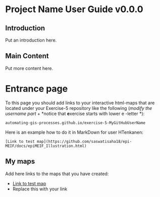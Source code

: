 # Project Name User Guide v0.0.0
## Introduction
Put an introduction here.
## Main Content
Put more content here.

# Entrance page

To this page you should add links to your interactive html-maps that are located under your Exercise-5 repository like the following (*modify the username part* + *notice that **e**xercise starts with lower e -letter *):

 `automating-gis-processes.github.io/exercise-5-MyGitHubUserName`

Here is an example how to do it in MarkDown for user HTenkanen:

```
[Link to test map](https://github.com/saswatisaha18/epi-MEIF/docs/epiMEIF_Illustration.html)
```

## My maps

Add here links to the maps that you have created:

 - [Link to test map](https://github.com/saswatisaha18/epi-MEIF/docs/epiMEIF_Illustration.html)
 - Replace this with your link

